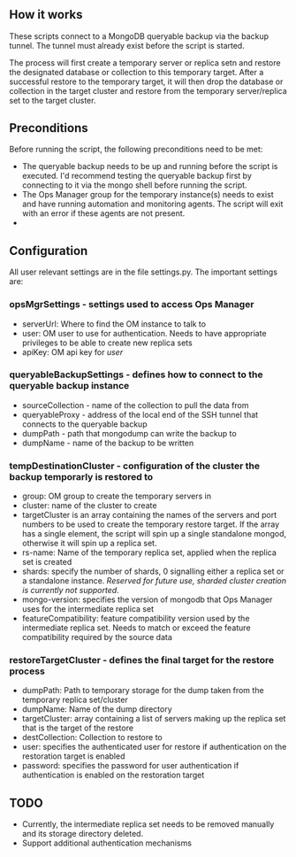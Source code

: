 # 

## How it works

These scripts connect to a MongoDB queryable backup via the backup tunnel. The tunnel must already exist before the script is started.

The process will first create a temporary server or replica setn and restore the designated database or collection to this temporary target. After a successful restore to the temporary target, it will then drop the database or collection in the target cluster and restore from the temporary server/replica set to the target cluster.

## Preconditions

Before running the script, the following preconditions need to be met:

- The queryable backup needs to be up and running before the script is executed. I'd recommend testing the queryable backup first by connecting to it via the mongo shell before running the script.
- The Ops Manager group for the temporary instance(s) needs to exist and have running automation and monitoring agents. The script will exit with an error if these agents are not present.
-

## Configuration

All user relevant settings are in the file settings.py. The important settings are:

### opsMgrSettings - settings used to access Ops Manager
- serverUrl: Where to find the OM instance to talk to
- user: OM user to use for authentication. Needs to have appropriate privileges to be able to create new replica sets
- apiKey: OM api key for _user_

### queryableBackupSettings - defines how to connect to the queryable backup instance

- sourceCollection - name of the collection to pull the data from
- queryableProxy - address of the local end of the SSH tunnel that connects to the queryable backup
- dumpPath - path that mongodump can write the backup to
- dumpName - name of the backup to be written

### tempDestinationCluster - configuration of the cluster the backup temporarly is restored to

- group: OM group to create the temporary servers in
- cluster: name of the cluster to create
- targetCluster is an array containing the names of the servers and port numbers to be used to create the temporary restore target. If the array has a single element, the script will spin up a single standalone mongod, otherwise it will spin up a replica set.
- rs-name: Name of the temporary replica set, applied when the replica set is created
- shards: specify the number of shards, 0 signalling either a replica set or a standalone instance. _Reserved for future use, sharded cluster creation is currently not supported_.
- mongo-version: specifies the version of mongodb that Ops Manager uses for the intermediate replica set
- featureCompatibility: feature compatibility version used by the intermediate replica set. Needs to match or exceed the feature compatibility required by the source data

### restoreTargetCluster - defines the final target for the restore process
- dumpPath: Path to temporary storage for the dump taken from the temporary replica set/cluster
- dumpName: Name of the dump directory
- targetCluster: array containing a list of servers making up the replica set that is the target of the restore
- destCollection: Collection to restore to
- user: specifies the authenticated user for restore if authentication on the restoration target is enabled
- password: specifies the password for user authentication if authentication is enabled on the restoration target

## TODO

- Currently, the intermediate replica set needs to be removed manually and its storage directory deleted.
- Support additional authentication mechanisms
